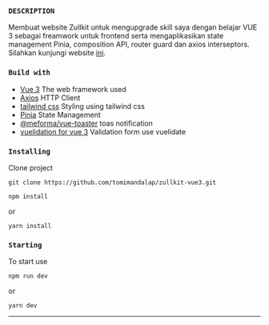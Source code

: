 ### ```DESCRIPTION```

Membuat website Zullkit untuk mengupgrade skill saya dengan belajar VUE 3 sebagai freamwork untuk frontend serta mengaplikasikan state management Pinia, composition API, router guard dan axios interseptors. Silahkan kunjungi website [ini](https://zullkit.netlify.app/web/).

### ```Build with```
- [Vue 3](https://vuejs.org/guide/introduction.html) The web framework used
- [Axios](https://www.npmjs.com/package/axios) HTTP Client
- [tailwind css](https://tailwindcss.com/) Styling using tailwind css
- [Pinia](https://pinia.vuejs.org/) State Management
- [@meforma/vue-toaster](https://www.npmjs.com/package/@meforma/vue-toaster) toas notification
- [vuelidation for vue 3](https://vuelidate-next.netlify.app/) Validation form use vuelidate


### ```Installing```
Clone project 
```
git clone https://github.com/tomimandalap/zullkit-vue3.git
```
```
npm install
```
or
```
yarn install
```

### ```Starting```
To start use
```
npm run dev
```
or
```
yarn dev
```

---
